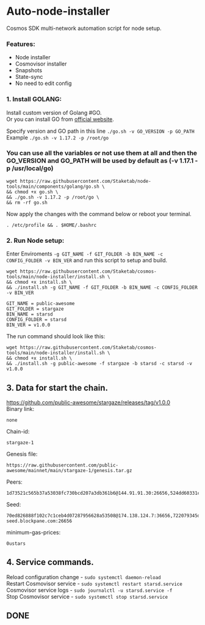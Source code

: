 # Auto-node-installer
Cosmos SDK multi-network automation script for node setup.  
### Features:  
- Node installer
- Cosmovisor installer
- Snapshots
- State-sync
- No need to edit config

### 1. Install GOLANG:
Install custom version of Golang #GO.  
Or you can install GO from [official website](https://golang.org/doc/install).  

Specify version and GO path in this line `./go.sh -v GO_VERSION -p GO_PATH`  
Example `./go.sh -v 1.17.2 -p /root/go`  

### You can use all the variables or not use them at all and then the GO_VERSION and GO_PATH will be used by default as (-v 1.17.1 -p /usr/local/go)  

```
wget https://raw.githubusercontent.com/Staketab/node-tools/main/components/golang/go.sh \
&& chmod +x go.sh \
&& ./go.sh -v 1.17.2 -p /root/go \
&& rm -rf go.sh
```
Now apply the changes with the command below or reboot your terminal.  
```
. /etc/profile && . $HOME/.bashrc
```

### 2. Run Node setup:
Enter Enviroments `-g GIT_NAME -f GIT_FOLDER -b BIN_NAME -c CONFIG_FOLDER -v BIN_VER` and run this script to setup and build.  
```
wget https://raw.githubusercontent.com/Staketab/cosmos-tools/main/node-installer/install.sh \
&& chmod +x install.sh \
&& ./install.sh -g GIT_NAME -f GIT_FOLDER -b BIN_NAME -c CONFIG_FOLDER -v BIN_VER
```
`GIT_NAME = public-awesome`  
`GIT_FOLDER = stargaze`  
`BIN_NAME = starsd`  
`CONFIG_FOLDER = starsd`  
`BIN_VER = v1.0.0`

The run command should look like this:
```
wget https://raw.githubusercontent.com/Staketab/cosmos-tools/main/node-installer/install.sh \
&& chmod +x install.sh \
&& ./install.sh -g public-awesome -f stargaze -b starsd -c starsd -v v1.0.0
```

## 3. Data for start the chain. 
https://github.com/public-awesome/stargaze/releases/tag/v1.0.0  
Binary link:
```
none
```
Chain-id:
```
stargaze-1
```  
Genesis file:
```
https://raw.githubusercontent.com/public-awesome/mainnet/main/stargaze-1/genesis.tar.gz
```
Peers:
```
1d73521c565b37a53038fc730bcd207a3db361b6@144.91.91.30:26656,524dd60331c56d198deabbb70238c2cc69119cca@161.97.122.216:36656,0c9ebd7b36f96d0279dbf6dc38572f5797c096c1@65.108.42.168:26656,320e4b81ab327dd2593a39de0d3ae718fdb9347c@176.9.168.220:26656
```
Seed:
```
70ed826888f102c7c1ceb4d07287956628a53508@174.138.124.7:36656,722079345d941cd2da3daedea548c909d9b83ec5@104.248.101.113:36656,d5fc4f479c4e212c96dff5704bb2468ea03b8ae3@sg-seed.blockpane.com:26656
```
minimum-gas-prices:
```
0ustars
```

## 4. Service commands.
Reload configuration change - `sudo systemctl daemon-reload`  
Restart Cosmovisor service - `sudo systemctl restart starsd.service`  
Cosmovisor service logs - `sudo journalctl -u starsd.service -f`  
Stop Cosmovisor service - `sudo systemctl stop starsd.service`  

## DONE
